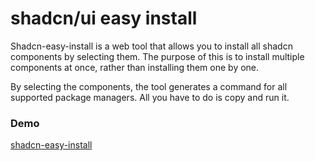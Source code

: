 # shadcn/ui easy install

Shadcn-easy-install is a web tool that allows you to install all shadcn components by selecting them. The purpose of this is to install multiple components at once, rather than installing them one by one.

By selecting the components, the tool generates a command for all supported package managers. All you have to do is copy and run it.

### Demo

[shadcn-easy-install](shadcn-easy-install.vercel.app)
